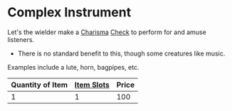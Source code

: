 # Complex Instrument
Let's the wielder make a [Charisma](../../../../../Player%20Characters/Chosen%20Statistics/Charisma.md) [Check](../../../../../Game%20Procedures/Check.md) to perform for and amuse listeners.
- There is no standard benefit to this, though some creatures like music.

Examples include a lute, horn, bagpipes, etc.

| Quantity of Item | [Item Slots](../../../../../Player%20Characters/Derived%20Statistics/Item%20Slots.md) | Price |
| ---------------- | ------------------------------------------------------------------------------------- | ----- |
| 1                | 1                                                                                     | 100   |
